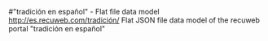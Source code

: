 #"tradición en español" - Flat file data model
http://es.recuweb.com/tradición/
Flat JSON file data model of the recuweb portal "tradición en español"
